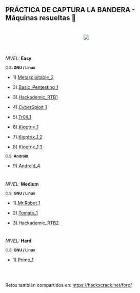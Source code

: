 ## PRÁCTICA DE CAPTURA LA BANDERA - Máquinas resueltas 🚩


<h1 align="center"><img src="https://user-images.githubusercontent.com/75953873/173473382-ea5151d3-ed8f-49b9-9de7-87ba975e15e6.png"></h1>

</br>

*NIVEL:* **Easy**

<sub>O.S: **GNU / Linux**</sub>

- 1).<a href="https://github.com/R3LI4NT/ctf-retos/blob/main/1-%20Maquinas-Easy/Metasploitable_2.md" target="_blank">Metasploitable_2</a>

- 2).<a href="https://github.com/R3LI4NT/ctf-retos/blob/main/1-%20Maquinas-Easy/Basic_Pentesting_1.md" target="_blank">Basic_Pentesting_1</a>

- 3).<a href="https://github.com/R3LI4NT/ctf-retos/blob/main/1-%20Maquinas-Easy/Hackademic_RTB1.md" target="_blank">Hackademic_RTB1</a>

- 4).<a href="https://github.com/R3LI4NT/ctf-retos/blob/main/1-%20Maquinas-Easy/CyberSploit_1.md" target="_blank">CyberSploit_1</a>

- 5).<a href="https://github.com/R3LI4NT/ctf-retos/blob/main/1-%20Maquinas-Easy/tr0ll_1.md" target="_blank">Tr0ll_1</a>

- 6).<a href="https://github.com/R3LI4NT/ctf-retos/blob/main/1-%20Maquinas-Easy/Kioptix_1.md" target="_blank">Kioptrix_1</a>

- 7).<a href="https://github.com/R3LI4NT/ctf-retos/blob/main/1-%20Maquinas-Easy/Kioptrix_1.2.md" target="_blank">Kioptrix_1.2</a>

- 8).<a href="https://github.com/R3LI4NT/ctf-retos/blob/main/1-%20Maquinas-Easy/Kioptrix_1.3.md" target="_blank">Kioptrix_1.3</a>

<sub>O.S: **Android**</sub>

- 9).<a href="https://github.com/R3LI4NT/ctf-retos/blob/main/1-%20Maquinas-Easy/Android_4.md" target="_blank">Android_4</a>

<h1 align="center"></h1>

*NIVEL:* **Medium**

<sub>O.S: **GNU / Linux**</sub>

- 1).<a href="https://github.com/R3LI4NT/ctf-retos/blob/main/2-%20Maquinas-Medium/Mr.Robot_1.md" target="_blank">Mr.Robot_1</a>

- 2).<a href="https://github.com/R3LI4NT/ctf-retos/blob/main/2-%20Maquinas-Medium/Tomato_1.md" target="_blank">Tomato_1</a>

- 3).<a href="https://github.com/R3LI4NT/ctf-retos/blob/main/2-%20Maquinas-Medium/Hackademic_RTB2.md" target="_blank">Hackademic_RTB2</a>

<h1 align="center"></h1>

*NIVEL:* **Hard**

<sub>O.S: **GNU / Linux**</sub>

- 1).<a href="https://github.com/R3LI4NT/ctf-retos/blob/main/3-%20Maquinas-Hard/Prime_1.md" target="_blank">Prime_1</a>


</br>

</br>

Retos también compartidos en: https://hackxcrack.net/foro/
